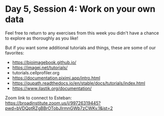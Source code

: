 # Day 5, Session 4: Work on your own data

Feel free to return to any exercises from this week you didn't have a chance to explore as thoroughly as you like!

But if you want some additional tutorials and things, these are some of our favorites:

- https://bioimagebook.github.io/ 
- https://imagej.net/tutorials/
- tutorials.cellprofiler.org
- https://documentation.piximi.app/intro.html
- https://qupath.readthedocs.io/en/stable/docs/tutorials/index.html
- https://www.ilastik.org/documentation/

Zoom link to connect to Esteban: https://broadinstitute.zoom.us/j/99726319445?pwd=bVDQptRZgBBrOTobJlrmnGWb7zCWKv.1&jst=2 